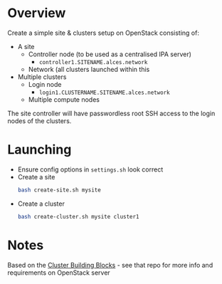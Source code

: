 # Overview

Create a simple site & clusters setup on OpenStack consisting of:
- A site
    - Controller node (to be used as a centralised IPA server) 
        - `controller1.SITENAME.alces.network`
    - Network (all clusters launched within this
- Multiple clusters
    - Login node
        - `login1.CLUSTERNAME.SITENAME.alces.network`
    - Multiple compute nodes

The site controller will have passwordless root SSH access to the login nodes of the clusters. 

# Launching 

- Ensure config options in `settings.sh` look correct
- Create a site
    ```bash
    bash create-site.sh mysite
    ```
- Create a cluster
    ```bash
    bash create-cluster.sh mysite cluster1
    ```

# Notes

Based on the [Cluster Building Blocks](https://github.com/openflighthpc/cluster-building-blocks/) - see that repo for more info and requirements on OpenStack server
